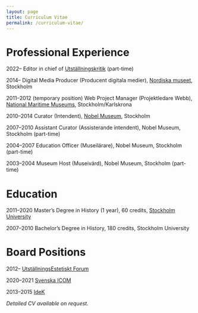 ```yaml
---
layout: page
title: Curriculum Vitae
permalink: /curriculum-vitae/
---
```


# Professional Experience

2022– Editor in chief of [Utställningskritik](https://www.utstallningskritik.se/) (part-time)

2014–
Digital Media Producer (Producent digitala medier), [Nordiska museet](http://www.nordiskamuseet.se/en/), Stockholm

2011–2012 (temporary position)
Web Project Manager (Projektledare Webb), [National Maritime Museums](http://www.maritima.se/en/), Stockholm/Karlskrona

2010–2014
Curator (Intendent), [Nobel Museum](http://www.nobelmuseum.se/), Stockholm

2007–2010
Assistant Curator (Assisterande intendent), Nobel Museum, Stockholm (part-time)

2004–2007
Education Officer (Museilärare), Nobel Museum, Stockholm (part-time)

2003–2004
Museum Host (Museivärd), Nobel Museum, Stockholm (part-time)

# Education

2011–2020
Master’s Degree in History (1 year), 60 credits, [Stockholm University](http://www.historia.su.se/english/)

2007–2010
Bachelor’s Degree in History, 180 credits, Stockholm University

# Board Positions

2012– [UtställningsEstetiskt Forum](https://utstallningskritik.se)

2020–2021 [Svenska ICOM](http://icomsweden.se)

2013–2015 [IdeK](https://www.idek.se)

*Detailed CV available on request.*